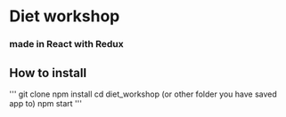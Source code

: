 ﻿# Diet workshop
### made in React with Redux

## How to install
'''
git clone
npm install
cd diet_workshop (or other folder you have saved app to)
npm start
'''

 